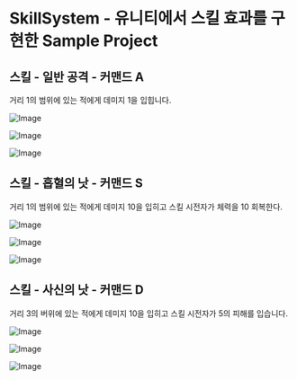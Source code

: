 # SkillSystem - 유니티에서 스킬 효과를 구현한 Sample Project


## 스킬 - 일반 공격 - 커맨드 A 
거리 1의 범위에 있는 적에게 데미지 1을 입힙니다.

![Image](https://github.com/user-attachments/assets/e129a603-2174-4c59-8189-5f13d0914ef1)

![Image](https://github.com/user-attachments/assets/5592f588-f2b4-4f62-8208-cb0b6e3eeeb0)

![Image](https://github.com/user-attachments/assets/2a89e09f-dd0b-4318-8b4a-b3a889f8a0fc)



## 스킬 - 흡혈의 낫 - 커맨드 S
거리 1의 범위에 있는 적에게 데미지 10을 입히고 스킬 시전자가 체력을 10 회복한다.

![Image](https://github.com/user-attachments/assets/353bb76d-da84-4aaa-89c5-3b1f7f1c0922)

![Image](https://github.com/user-attachments/assets/13b125e7-df5f-40f6-99ab-f90acb03e702)

![Image](https://github.com/user-attachments/assets/e0f6e07f-90da-4bd8-a161-e859ca047613)


## 스킬 - 사신의 낫 - 커맨드 D
거리 3의 버위에 있는 적에게 데미지 10을 입히고 스킬 시전자가 5의 피해를 입습니다.

![Image](https://github.com/user-attachments/assets/f89fc5e6-bea2-4559-8040-7389f2d2f783)

![Image](https://github.com/user-attachments/assets/4c7956ab-b42f-42e5-9be3-addd03eed16a)

![Image](https://github.com/user-attachments/assets/0fb9b593-4c0b-4838-ab1d-fdbd24768f80)
